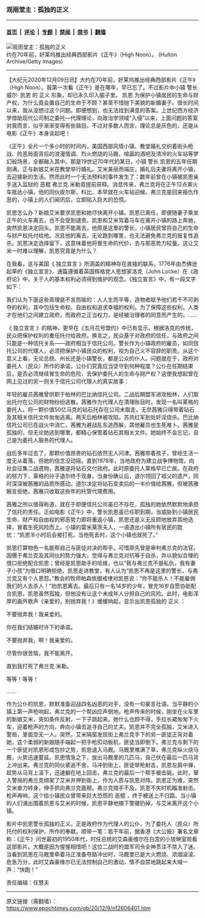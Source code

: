 ### 观雨堂主：孤独的正义

---

#### [首页](../../../..?n12606401) &nbsp;|&nbsp; [评论](../../../../../epoch-comment?n12606401) &nbsp;|&nbsp; [专题](../../../../../epoch-special?n12606401) &nbsp;|&nbsp; [禁闻](../../../../../epoch-news?n12606401) &nbsp;|&nbsp; [禁书](../../../../../books?n12606401) &nbsp;|&nbsp; [翻墙](https://github.com/gfw-breaker/nogfw/blob/master/README.md?n12606401)


<div><img alt="观雨堂主：孤独的正义" class="attachment-djy_600_400 size-djy_600_400 wp-post-image" src="https://i.epochtimes.com/assets/uploads/2020/12/GettyImages-3233583-600x400.jpg"/>
<div class="caption">
 约在70年前，好莱坞推出经典西部影片《正午》（High Noon）。 (Hulton Archive/Getty Images)
</div></div><hr/><div class="post_content" id="artbody" itemprop="articleBody">
 <!-- article content begin -->
 <p>
  【大纪元2020年12月09日讯】大约在70年前，好莱坞推出经典西部影片《正午》（High Noon）。我第一次看《正午》是在哪年，早已忘了。不过影片中小镇
  <ok href="https://www.epochtimes.com/gb/tag/%E8%AD%A6%E9%95%BF.html">
   警长
  </ok>
  威尔‧
  <ok href="https://www.epochtimes.com/gb/tag/%E5%87%AF%E6%81%A9.html">
   凯恩
  </ok>
  的
  <ok href="https://www.epochtimes.com/gb/tag/%E6%AD%A3%E4%B9%89.html">
   正义
  </ok>
  形象，却已永久印入脑子里。
  <ok href="https://www.epochtimes.com/gb/tag/%E5%87%AF%E6%81%A9.html">
   凯恩
  </ok>
  为保护小镇居民的生命与财产权，为什么竟会置自己的生命于不顾？甚至不惜抛下美貌的新婚妻子。很长时间以来，我从没想过这个问题。即便想到，也无法找到满意的答案。上世纪西方经济学借助现代公司制之委托—代理理论，向政治学领域“入侵”以来，上面问题的答案对我而言，似乎渐渐变得有些眉目。不过对多数人而言，理论总是灰色的，还是从电影《正午》本身谈起吧！
 </p>
 <p>
  《正午》全片一个多小时的时间内，美国西部风情小镇、教堂婚礼交织着街头枪战、险恶局面背后的浪漫情调、烈火燃烧的马厩、喧嚣的酒吧及清冷的火车站等梦幻般场景，全都融入其中。那是19世记70年代的某日，小镇
  <ok href="https://www.epochtimes.com/gb/tag/%E8%AD%A6%E9%95%BF.html">
   警长
  </ok>
  凯恩的五年任期刚满，正与新娘艾米在教堂举行婚礼。艾米美丽而端庄，婚礼后夫妻将离开小镇，去迎接新的生活。然而此时一个无法预料的事件发生了：数年前曾在小镇被凯恩亲手送入监狱的
  <ok href="https://www.epochtimes.com/gb/tag/%E6%81%B6%E6%A3%8D.html">
   恶棍
  </ok>
  弗兰克.米勒竟提前获释。消息传来，弗兰克将在正午12点乘火车抵达小镇，他的同伙皮尔斯、科比、本早就在火车站迎候。弗兰克是回来报仇作恶的，小镇上的人们闻讯后，立即陷入巨大的恐慌。
 </p>
 <p>
  凯恩怎么办？新娘艾米要求凯恩和她尽快离开小镇。凯恩已离任，即便随妻子乘坐正午的火车离去，也不会受到谴责。凯恩和艾米驾着马车在离开小镇的路上奔驰，突然凯恩决定回头。凯恩不能离去，他原是这里的警长，小镇居民曾将自己的生命与财产权托付给他。况且他的离去，无论跑到哪里，也无法避免弗兰克的报复性追杀。凯恩决定选择留下，这意味着他将冒生命的代价，去与邪恶势力较量。这让艾米一时难以理解，凯恩究竟是为什么？
 </p>
 <p>
  在我看，这与美国《
  <ok href="https://www.epochtimes.com/gb/tag/%E7%8B%AC%E7%AB%8B%E5%AE%A3%E8%A8%80.html">
   独立宣言
  </ok>
  》所涵盖的精神存在直接的联系。1776年由杰佛逊起草的《独立宣言》，通篇遵循着英国辉格党人思想家洛克（John Locke）在《政府论》中，关于人的基本权利必须得到维护的观念。《独立宣言》中，有一段文字如下：
 </p>
 <p>
  我们认为下面这些真理是不言而喻的：人人生而平等，造物者赋予他们若干不可剥夺的权利，其中包括生命权、自由权和追求幸福的权利。为了保障这些权利，人类才在他们之间建立政府，而政府之正当权力，是经被治理者的同意而产生的。……
 </p>
 <p>
  《
  <ok href="https://www.epochtimes.com/gb/tag/%E7%8B%AC%E7%AB%8B%E5%AE%A3%E8%A8%80.html">
   独立宣言
  </ok>
  》的精神，更早在《五月花号盟约》中已有显示。根据洛克的传统，民众把保护权利的重任托付给政府。换言之，民众基于对政府的信任，与政府之间只能是一种信托关系——政府相当于信托公司。警长作为小镇政府的雇员，如同信托公司的代理人，必须把保护小镇民众的权利，视为自己义不容辞的职责。从这个意义上看，无论总统、州长还是小镇警长，都是公众的仆人。问题就在于，政府对委托人（民众）所作的承诺，公仆们究竟应当坚守到何种程度？公仆在任期结束后，是否必须继续冒生命的危险，去保护委托人的生命与财产权？这使我想起曾在网上见过的另一则关于信托公司代理人的真实故事：
 </p>
 <p>
  年轻的雇员茜雅曾供职于柏林的巴比纳信托公司。二战后期盟军进攻柏林，人们取出托付在公司的财物纷纷逃散。茜雅作为代理人在清理账目时，发现一名叫莱格的委托人，将一颗价值50亿马克的钻石托存在公司未取走。无奈茜雅只得带着钻石及其相关信托文件匆匆逃离。两天后柏林被攻陷，苏共红军到处奸淫烧杀。巴比纳信托公司已在战火中消亡，茜雅为避战乱东逃西躲，其他雇员也生死难卜。茜雅是孤独的，但无论她逃到哪里，都精心保管着钻石其相关文件。她始终不会忘记，自己是为委托人服务的代理人。
 </p>
 <p>
  战后多年过去了，那颗价值昂贵的钻石依然无人问津。茜雅带着孩子，曾经生活一度无从着落，但她的信念没动摇。直到1978年，当地政府为建立战争博物馆，向社会征集二战遗物，茜雅遂将钻石交付政府。此时原委托人莱格早已亡故。在政府的努力下，莱格的孙子道尔终于现身。当身份确认后，道尔领回了祖父的遗产，同时深深被茜雅的品质所感动。道尔决定将钻石变卖后的一半价值给茜雅，但被茜雅婉言拒绝，茜雅只收取这些年的托管代理费用。
 </p>
 <p>
  茜雅之所以值得称道，就在于即便信托公司虽已不存在，孤独的她依然默默地承担了信托的责任。正如电影《正午》中，警长凯恩虽已任职到期，当威胁到小镇居民生命、财产和自由权的邪恶势力即将重返小镇，凯恩还是义无反顾地放弃其他选择，冒着生死风险而上。小镇的雷米莱茨夫人，一语道出小镇所有居民的耽忧：“凯恩半小时后会被打死。当他死去时，这个小镇也就死了。”
 </p>
 <p>
  凯恩打算物色一名能帮自己与匪徒对决的帮手。可惜原先曾是审判弗兰克的法官，因慑于弗兰克及其同伙的势力强大，觉得与弗兰克对抗等于自杀，并以貌似合理的借口拒绝配合凯恩；曾经是凯恩助手的哈维，也以“我与弗兰克不是私仇，我有妻子小孩”为借口明确拒绝。凯恩走进教堂，有人认为“凯恩不再是这里的警长，与弗兰克又有个人恩怨。”教会的牧师帕森依据戒律对凯恩说：“你不能杀人！不能雇佣我们的人去杀人！”劝凯恩离去。最后只有一名14岁的少年，冒充16岁自愿协助配合凯恩。凯恩虽然孤独，但他没有让这个未成年人分担自己的风险。此时，电影浑厚的画外歌声《亲爱的，别抛弃我！》缓缓响起，显示出凯恩孤独的
  <ok href="https://www.epochtimes.com/gb/tag/%E6%AD%A3%E4%B9%89.html">
   正义
  </ok>
  ：
 </p>
 <p>
  不要抛弃我！我亲爱的。
 </p>
 <p>
  你在我们结婚时许下的承诺。
 </p>
 <p>
  不要抛弃我，啊！我亲爱的。
 </p>
 <p>
  尽管你很苦恼，我不能离开。
 </p>
 <p>
  直到我打死了弗兰克.米勒。
 </p>
 <p>
  等等！等等！
 </p>
 <p>
  ……
 </p>
 <p>
  作为公仆的凯恩，默默准备迎战四名凶恶的对手，没有一句豪言壮语。当平静的小镇上第一声枪响起，弗兰克的一个帮凶应声倒地。枪声传来的时候，刚坐在火车里的新娘艾米，突如条件反射，一下子跳起来。她什么也顾不得，手拉长裙匆匆下火车，迎着枪声的方向，奔向小镇去追寻自己的丈夫。凯恩并不完全孤独，艾米进入警局，里面空无一人。突然，艾米隔窗发现街上弗兰克手下的另一匪徒正背对着她，这个柔弱的新娘随手端起一把手枪扣动板机，匪徒当即倒下。弗兰克与剩下的一个匪徒对凯恩形成包抄之势，凯恩退入马厩。马厩里堆满了草，弗兰克纵火烧马厩，火势迅速蔓延。凯恩情急之下，放出马厩里的几匹马，自己伏在最后一匹马背上冲出来。弗兰克的同伙紧追不舍，马冲到街上，匪徒举枪射击，凯恩左肩中弹，趁势从马背上滚下，迅速躺在地上回击，弗兰克的最后一个帮手被击毙。此时，窜入警局的弗兰克绑架了艾米并押到街上，作为人质与凯恩对阵。凯恩正为难，突然艾米奋力转身，伸手抓向弗兰克面颊。弗兰克措手不及，凯恩不失时机瞄准射击。枪声再响，这个给小镇民众曾带来巨大恐慌的
  <ok href="https://www.epochtimes.com/gb/tag/%E6%81%B6%E6%A3%8D.html">
   恶棍
  </ok>
  ，终于被送上不归路。当小镇的人们涌出围着凯恩与艾米的时候，凯恩平静地摘下警徽扔掉，与艾米离开这个小镇。
 </p>
 <p>
  影片中凯恩警长孤独的正义，正是政府作为代理人的公仆，为了委托人（民众）所托付的权利保护，所作的奉献。顺带一笔：若干年前，据香港《大公报》署名文章称：《正午》问世最初的1950年代，时任总统的艾森豪维尔在白宫的小放映室观看这部影片。大概是因为惺惺相惜吧！这位二战时的盟军司令全神贯注不禁入了迷。当看到凯恩在马厩里牵着马正准备夺路冲出时，马厩里已是大火燃烧、浓烟滚滚、危急万分，此时艾森豪维尔已无法控制自己的激动，情不自禁地跳起来大喊一声：“快跑！”
 </p>
 <p>
  责任编辑：任慧夫
 </p>
 <p>
 </p>
 <p>
 </p>
 <!-- article content end -->
 <div id="below_article_ad">
 </div>
</div>


---

原文链接（需翻墙）：https://www.epochtimes.com/gb/20/12/9/n12606401.htm